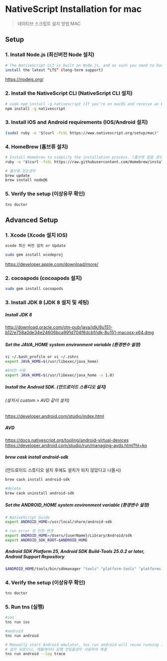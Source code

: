 
# NativeScript Installation for mac

> 네이티브 스크립트 설치 방법 MAC

## Setup
### 1. Install Node.js (최신버전 Node 설치)

``` bash
# The NativeScript CLI is built on Node.js, and as such you need to have Node.js installed to use NativeScript
install the latest “LTS” (long-term support)
```
<https://nodejs.org/>

### 2. Install the NativeScript CLI (NativeScript CLI 설치)
``` bash
# sudo npm install -g nativescript (If you’re on macOS and receive an EACCES error)
npm install -g nativescript
```

### 3. Install iOS and Android requirements (IOS/Android 설치)
``` bash
(sudo) ruby -e "$(curl -fsSL https://www.nativescript.org/setup/mac)"
```

### 4. HomeBrew  (홈브류 설치)
``` bash
# Install Homebrew to simplify the installation process. (홈브류 없을 경우)
ruby -e "$(curl -fsSL https://raw.githubusercontent.com/Homebrew/install/master/install)"

# 홈브류 있는경우
brew update
brew install node@6
```
### 5. Verify the setup (이상유무 확인)
``` bash
tns doctor
```

## Advanced Setup
### 1. Xcode (Xcode 설치 IOS)
```bash
xcode 최신 버전 설치 or Update

sudo gem install xcodeproj
```
<https://developer.apple.com/download/more/>

### 2. cocoapods (cocoapods 설치)
``` bash
sudo gem install cocoapods
```

### 3. Install JDK 8 (JDK 8 설치 및 세팅)
##### Install JDK 8<br />
<http://download.oracle.com/otn-pub/java/jdk/8u151-b12/e758a0de34e24606bca991d704f6dcbf/jdk-8u151-macosx-x64.dmg><br />

##### Set the JAVA_HOME system environment variable (환경변수 설정)<br />
``` bash
vi ~/.bash_profile or vi ~/.zshrc
export JAVA_HOME=$(/usr/libexec/java_home)

#8버전 사용
export JAVA_HOME=$(/usr/libexec/java_home -v 1.8)
```
##### Install the Android SDK. (안드로이드 스튜디오 설치)
###### (설치시 custom > AVD 같이 설치)<br />
<https://developer.android.com/studio/index.html><br />
##### AVD
<https://docs.nativescript.org/tooling/android-virtual-devices><br />
<https://developer.android.com/studio/run/managing-avds.html?hl=ko><br />

##### brew cask install android-sdk<br />
(안드로이드 스튜디오 설치 후에도 설치가 되지 않았다고 나올시)<br />
``` bash
brew cask install android-sdk

#delete
brew cask uninstall android-sdk
```

##### Set the ANDROID_HOME system environment variable (환경변수 설정)
``` bash
# NativeScript Guide
export ANDROID_HOME=/usr/local/share/android-sdk

# run error 로 인한 변경
export ANDROID_HOME=/Users/{userName}/Library/Android/sdk
export ANDROID_SDK_ROOT=$ANDROID_HOME
```

##### Android SDK Platform 25, Android SDK Build-Tools 25.0.2 or later, Android Support Repository
``` bash
$ANDROID_HOME/tools/bin/sdkmanager "tools" "platform-tools" "platforms;android-25" "build-tools;25.0.2" "extras;android;m2repository" "extras;google;m2repository"
```

### 4. Verify the setup (이상유무 확인)
``` bash
tns doctor
```

### 5. Run tns (실행)
``` bash
#ios
tns run ios

#android
tns run android

# Manually start Android emulator, tns run android will reuse running instance and it will not search for avd images
# 설치 되었으나, 에뮬레이터 실행 안됬을경우 사용하여 해결
tns run android --log trace
```


